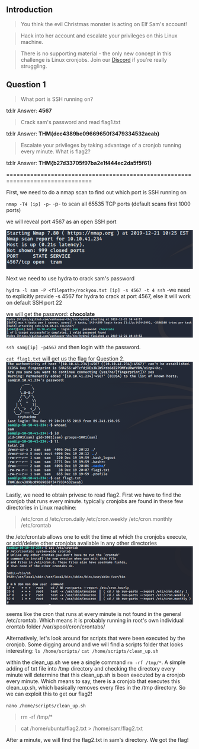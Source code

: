 ## Introduction

> You think the evil Christmas monster is acting on Elf Sam's account!

> Hack into her account and escalate your privileges on this Linux machine.

> There is no supporting material - the only new concept in this challenge is Linux cronjobs. Join our [Discord](https://discord.gg/wvfe3XJ) if you're really struggling.

## Question 1

> What port is SSH running on?

td:lr Answer: **4567**

> Crack sam's password and read flag1.txt

td:lr Answer: **THM{dec4389bc09669650f3479334532aeab}**
	
> Escalate your privileges by taking advantage of a cronjob running every minute. What is flag2?

td:lr Answer: **THM{b27d33705f97ba2e1f444ec2da5f5f61}**

===============================================================================

First, we need to do a nmap scan to find out which port is SSH running on

`nmap -T4 [ip] -p-`
 -p- to scan all 65535 TCP ports (default scans first 1000 ports)

we will reveal port 4567 as an open SSH port

![](./pic1.png)


Next we need to use hydra to crack sam's password

`hydra -l sam -P <filepath>/rockyou.txt [ip] -s 4567 -t 4 ssh`
 -we need to explicitly provide -s 4567 for hydra to crack at port 4567, else it will work on default SSH port 22

we will get the password: **chocolate**
![](./pic2.png)

`ssh sam@[ip] -p4567` and then login with the password.

`cat flag1.txt` will get us the flag for Question 2.
![](./pic3.png)

Lastly, we need to obtain privesc to read flag2. First we have to find the cronjob that runs every minute.
typically cronjobs are found in these few directories in Linux machine:
> /etc/cron.d
> /etc/cron.daily
> /etc/cron.weekly
> /etc/cron.monthly
> /etc/crontab

the /etc/crontab allows one to edit the time at which the cronjobs execute, or add/delete other cronjobs available in any other directories
![](./pic4.png)


seems like the cron that runs at every minute is not found in the general /etc/crontab. Which means it is probably running in root's own individual crontab folder /var/spool/cron/crontabs/

Alternatively, let's look around for scripts that were been executed by the cronjob.
Some digging around and we will find a scripts folder that looks interesting:
`ls /home/scripts/`
`cat /home/scripts/clean_up.sh`

within the clean_up.sh we see a single command `rm -rf /tmp/*`. 
A simple adding of txt file into /tmp directory and checking the directory every minute will determine that this clean_up.sh is been executed by a cronjob every minute.
Which means to say, there is a cronjob that executes this clean_up.sh, which basically removes every files in the /tmp directory.
So we can exploit this to get our flag2!

`nano /home/scripts/clean_up.sh`
> rm -rf /tmp/*

> cat /home/ubuntu/flag2.txt > /home/sam/flag2.txt

After a minute, we will find the flag2.txt in sam's directory. We got the flag!


